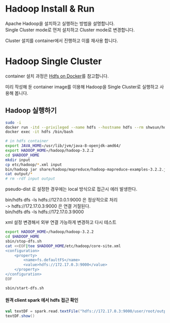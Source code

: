 # Hadoop Install & Run  
Apache Hadoop을 설치하고 실행하는 방법을 설명합니다.  
Single Cluster mode로 먼저 설치하고 Cluster mode로 변경합니다.  
  
Cluster 설치를 container에서 진행하고 이를 재사용 합니다.  


# Hadoop Single Cluster  
container 설치 과정은 [Hdfs on Docker]()를 참고합니다.  
  
미리 작성해 둔 container image를 이용해 Hadoop을 Single Cluster로 실행하고 사용해 봅니다.  
  
## Hadoop 실행하기  

```bash
sudo -i
docker run -itd --privileged --name hdfs --hostname hdfs --rm shwsun/hdfs:single 
docker exec -it hdfs /bin/bash 

# in hdfs container 
export JAVA_HOME=/usr/lib/jvm/java-8-openjdk-amd64/
export HADOOP_HOME=/hadoop/hadoop-3.2.2
cd $HADOOP_HOME
mkdir input
cp etc/hadoop/*.xml input
bin/hadoop jar share/hadoop/mapreduce/hadoop-mapreduce-examples-3.2.2.jar grep input output 'dfs[a-z.]+'
cat output/*
# rm -rdf input output
```

pseudo-dist 로 설정한 경우에는 local 방식으로 접근시 에러 발생한다.  
  
bin/hdfs dfs -ls hdfs://127.0.0.1:9000 은 정상적으로 처리  
 -> hdfs://172.17.0.3:9000 은 연결 거절된다.  
bin/hdfs dfs -ls hdfs://172.17.0.3:9000 
   
xml 설정 변경해서 외부 연결 가능하게 변경하고 다시 테스트  
```bash
export HADOOP_HOME=/hadoop/hadoop-3.2.2
cd $HADOOP_HOME
sbin/stop-dfs.sh
cat <<EOF|tee $HADOOP_HOME/etc/hadoop/core-site.xml
<configuration>
    <property>
        <name>fs.defaultFS</name>
        <value>hdfs://172.17.0.3:9000</value>
    </property>
</configuration>
EOF

sbin/start-dfs.sh
```

#### 원격 client spark 에서 hdfs 접근 확인  
```scala
val textDF = spark.read.textFile("hdfs://172.17.0.3:9000/user/root/output")
textDF.show()
```

